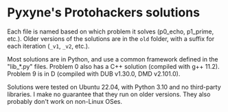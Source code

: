 # Pyxyne's Protohackers solutions

Each file is named based on which problem it solves (p0_echo, p1_prime, etc.). Older versions of the solutions are in the `old` folder, with a suffix for each iteration (`_v1`, `_v2`, etc.).

Most solutions are in Python, and use a common framework defined in the "lib_*.py" files. Problem 0 also has a C++ solution (compiled with g++ 11.2). Problem 9 is in D (compiled with DUB v1.30.0, DMD v2.101.0).

Solutions were tested on Ubuntu 22.04, with Python 3.10 and no third-party libraries. I make no guarantee that they run on older versions. They also probably don't work on non-Linux OSes.
